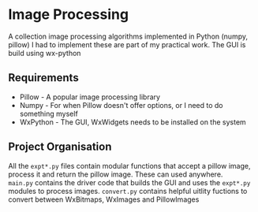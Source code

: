# Image Processing
A collection image processing algorithms implemented in Python (numpy, pillow)
I had to implement these are part of my practical work. The GUI is build using wx-python

## Requirements
* Pillow - A popular image processing library
* Numpy - For when Pillow doesn't offer options, or I need to do something myself
* WxPython - The GUI, WxWidgets needs to be installed on the system

## Project Organisation
All the `expt*.py` files contain modular functions that accept a pillow image, process it and return the pillow image. These can used anywhere.  
`main.py` contains the driver code that builds the GUI and uses the `expt*.py` modules to process images.
`convert.py` contains helpful uitlity fuctions to convert between WxBitmaps, WxImages and PillowImages
